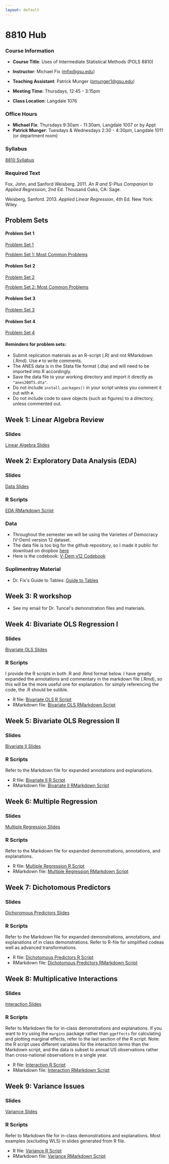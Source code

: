 ```yaml
---
layout: default
---
```


# 8810 Hub

### Course Information

- **Course Title**: Uses of Intermediate Statistical Methods (POLS 8810)

- **Instructor**: Michael Fix (mfix@gsu.edu)

- **Teaching Assistant**: Patrick Munger (pmunger1@gsu.edu)

- **Meeting Time**: Thursdays, 12:45 - 3:15pm

- **Class Location**: Langdale 1076

### Office Hours

- **Michael Fix**: Thursdays 9:30am - 11:30am, Langdale 1007 or by Appt
- **Patrick Munger**: Tuesdays & Wednesdays 2:30 - 4:30pm, Langdale 1011 (or department room)

### Syllabus 

[8810 Syllabus](8810SyllabusSpr25.pdf)

### Required Text 

Fox, John, and Sanford Weisberg. 2011. *An R and S-Plus Companion to Applied Regression*, 2nd Ed. Thousand Oaks, CA: Sage.

Weisberg, Sanford. 2013. *Applied Linear Regression*, 4th Ed. New York: Wiley. 

## Problem Sets
#### Problem Set 1
[Problem Set 1](8810_ps/PS1.pdf)

[Problem Set 1: Most Common Problems](8810_ps/PS1Problems.pdf)
#### Problem Set 2
[Problem Set 2](8810_ps/PS2.pdf)

[Problem Set 2: Most Common Problems](8810_ps/PS2Problems.pdf)
#### Problem Set 3
[Problem Set 3](8810_ps/PS3.pdf)
#### Problem Set 4
[Problem Set 4](8810_ps/PS4.pdf)

#### Reminders for problem sets:
- Submit replication materials as an R-script (.R) and not RMarkdown (.Rmd). Use `#` to write comments.
- The ANES data is in the Stata file format (.dta) and will need to be imported into R accordingly.
- Save the data file to your working directory and import it directly as `"anes200TS.dta"`.  
- Do not include `install.packages()` in your script unless you comment it out with `#`.
- Do not include code to save objects (such as figures) to a directory, unless commented out. 

## Week 1: Linear Algebra Review

### Slides
[Linear Algebra Slides](8810_slides/01Matrix.pdf)

## Week 2: Exploratory Data Analysis (EDA) 

### Slides
[Data Slides](8810_slides/02Data.pdf)

### R Scripts
[EDA RMarkdown Script](8810_r_scripts/week2_EDA-markdown.Rmd)

### Data
- Throughout the semester we will be using the Varieties of Democracy (V-Dem) version 12 dataset.
- The data file is too big for the github repository, so I made it public for download on dropbox [here](https://www.dropbox.com/scl/fi/08410ec66mycocc61lwxn/vdem12.rds?rlkey=i0x8o60h17007khiel3k0duig&e=1&st=wkvxi2rz&dl=0)
- Here is the codebook: [V-Dem v12 Codebook](8810_r_data/codebookv12.pdf)

### Suplimentray Material
- Dr. Fix's Guide to Tables: [Guide to Tables](8810_sup/guideToTables.pdf)

## Week 3: R workshop
- See my email for Dr. Tuncel's demonstration files and materials.

## Week 4: Bivariate OLS Regression I

### Slides
[Bivariate OLS Slides](8810_slides/04Bivariate.pdf)

### R Scripts

I provide the R scripts in both .R and .Rmd format below. I have greatly expanded the annotations and commentary in the markdown file (.Rmd), so this will be the more useful one for explanation. for simply referencing the code, the .R should be sutible. 
- R file: [Bivariate OLS R Script](8810_r_scripts/week4_bivariate_OLS.R)
- RMarkdown file: [Bivariate OLS RMarkdown Script](8810_r_scripts/week4_bivariate_OLS-markdown.Rmd)

## Week 5: Bivariate OLS Regression II

### Slides
[Bivariate II Slides](8810_slides/05Inference.pdf)

### R Scripts

Refer to the Markdown file for expanded annotations and explanations.  
- R file: [Bivariate II R Script](8810_r_scripts/week5_bivariate2.R)
- RMarkdown file: [Bivariate II RMarkdown Script](8810_r_scripts/week5_bivariate2-markdown.Rmd)

## Week 6: Multiple Regression

### Slides
[Multiple Regression Slides](8810_slides/06MultipleReg.pdf)

### R Scripts

Refer to the Markdown file for expanded demonstrations, annotations, and explanations.  
- R file: [Multiple Regression R Script](8810_r_scripts/week6_multiple.R)
- RMarkdown file: [Multiple Regression RMarkdown Script](8810_r_scripts/week6_multiple-markdown.Rmd)

## Week 7: Dichotomous Predictors 

### Slides
[Dichoromous Predictors Slides](8810_slides/07Dummy.pdf)

### R Scripts

Refer to the Markdown file for expanded demonstrations, annotations, and explanations of in class demonstrations. Refer to R-file for simplified codeas well as advanced transformations. 
- R file: [Dichotomous Predictors R Script](8810_r_scripts/week7_dichotomous.R)
- RMarkdown file: [Dichotomous Predictors RMarkdown Script](8810_r_scripts/week7_dichotomous-markdown.Rmd)

## Week 8: Multiplicative Interactions 

### Slides
[Interaction Slides](8810_slides/08Interaction.pdf)

### R Scripts

Refer to Markdown file for in-class demonstrations and explanations. If you want to try using the `margins` package rather than `ggeffects` for calculating and plotting marginal effects, refer to the last section of the R script. Note: the R script uses different variables for the interaction terms than the Markdown script, and the data is subset to annual US observations rather than cross-national observations in a single year. 
- R file: [Interaction R Script](8810_r_scripts/week8_interactions.R)
- RMarkdown file: [Interaction RMarkdown Script](8810_r_scripts/week8_interactions-markdwon.Rmd)
  

## Week 9: Variance Issues 

### Slides
[Variance Slides](8810_slides/09Variance.pdf)

### R Scripts

Refer to Markdown file for in-class demonstrations and explanations. Most examples (excluding WLS) in slides generated from R file.  
- R file: [Variance R Script](8810_r_scripts/week9_variance.R)
- RMarkdown file: [Variance RMarkdown Script](8810_r_scripts/week9_variance-markdown.Rmd)


